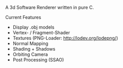 A 3d Software Renderer written in pure C.

Current Features
 - Display .obj models
 - Vertex- / Fragment-Shader
 - Textures (PNG-Loader: http://lodev.org/lodepng/)
 - Normal Mapping
 - Shading + Shadows
 - Orbiting Camera
 - Post Processing (SSAO)
 
 
